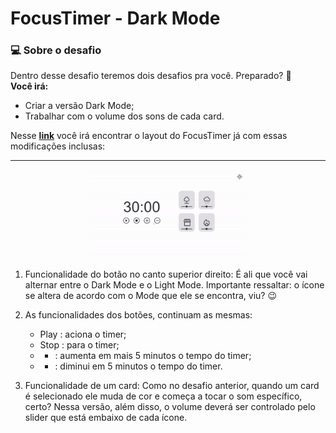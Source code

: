 # FocusTimer - Dark Mode

### 💻 Sobre o desafio

Dentro desse desafio teremos dois desafios pra você. Preparado? 👀
<br>
<b>Você irá:</b>

- Criar a versão Dark Mode;
- Trabalhar com o volume dos sons de cada card.

Nesse [**link**](https://www.figma.com/file/nlJJAVuGDc1tnDKqUW4FJA/Stage-05---Dark-Mode-FocusTimer/duplicate) você irá encontrar o layout do FocusTimer já com essas modificações inclusas:
****

<p align="center"> 
<img alt="Focus Timer Dark Mode" src=".github/ezgif.com-gif-maker.gif" width="50%">
</p>

1. Funcionalidade do botão no canto superior direito:
É ali que você vai alternar entre o Dark Mode e o Light Mode.
Importante ressaltar: o ícone se altera de acordo com o Mode que ele se encontra, viu? 😉

2. As funcionalidades dos botões, continuam as mesmas:
    - Play   : aciona o timer;
    - Stop   : para o timer;
    - +    : aumenta em mais 5 minutos o tempo do timer;
    - -    : diminui em 5 minutos o tempo do timer.
3. Funcionalidade de um card: 
Como no desafio anterior, quando um card é selecionado ele muda de cor e começa a tocar o som específico, certo? 
Nessa versão, além disso, o volume deverá ser controlado pelo slider que está embaixo de cada ícone.
